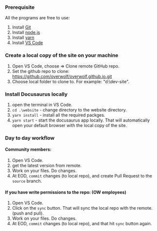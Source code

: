 ### Prerequisite

All the programs are free to use:

1. Install [Git](https://git-scm.com/downloads)
2. Install [node.js](https://nodejs.org/en/)
3. Install [yarn](https://yarnpkg.com/lang/en/docs/install/)
4. Install [VS Code](https://code.visualstudio.com/)

### Create a local copy of the site on your machine

1. Open VS Code, choose => Clone remote GitHub repo.
2. Set the github repo to clone: https://github.com/overwolf/overwolf.github.io.git
3. Choose local folder to clone to. For example: "d:\dev-site".

### Install Docusaurus locally

1. open the terminal in VS Code.
2. `cd .\website` - change directory to the website directory.
3. `yarn install` - install all the required packges.
4. `yarn start` - start the docusaurus app locally. That will automatically open your default browser with the local copy of the site.

### Day to day workflow

#### Community members:

1. Open VS Code.
2. get the latest version from remote.
3. Work on your files. Do changes.
4. At EOD, `commit` changes (to local repo), and create Pull Request to the `source` branch.

#### If you have write permissions to the repo: (OW employees)

1. Open VS Code.
2. Click on the `sync` button. That will sync the local repo with the remote. (push and pull).
3. Work on your files. Do changes.
4. At EOD, `commit` changes (to local repo), and that hit `sync` button again.
